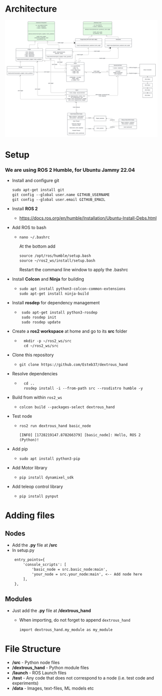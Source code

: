 # Architecture

![Architecture](architecture.png)

# Setup

### We are using ROS 2 Humble, for Ubuntu Jammy 22.04
 - Install and configure git
    ```
    sudo apt-get install git
    git config --global user.name GITHUB_USERNAME
    git config --global user.email GITHUB_EMAIL
    ```

 - Install **ROS 2**
    - https://docs.ros.org/en/humble/Installation/Ubuntu-Install-Debs.html

 - Add ROS to bash
   - ```nano ~/.bashrc```

      At the bottom add

      ```
      source /opt/ros/humble/setup.bash
      source ~/ros2_ws/install/setup.bash
      ```

      Restart the command line window to apply the .bashrc

 - Install **Colcon** and **Ninja** for building
    - ```
      sudo apt install python3-colcon-common-extensions
      sudo apt-get install ninja-build
      ```

 - Install **rosdep** for dependency management
   - ```
      sudo apt-get install python3-rosdep
      sudo rosdep init
      sudo rosdep update
      ```
 - Create a **ros2 workspace** at home and go to its **src** folder
    - ```
        mkdir -p ~/ros2_ws/src
        cd ~/ros2_ws/src
        ```
- Clone this repository
   - ```git clone https://github.com/Esteb37/dextrous_hand```

- Resolve dependencies
  - ```
      cd ..
      rosdep install -i --from-path src --rosdistro humble -y
      ```
 - Build from within ```ros2_ws```
   - ```colcon build --packages-select dextrous_hand```

 - Test node
   - ```ros2 run dextrous_hand basic_node```

         [INFO] [1728219147.878266379] [basic_node]: Hello, ROS 2 (Python)!

 - Add pip
   - ```sudo apt install python3-pip```

 - Add Motor library
   - ```pip install dynamixel_sdk```

 - Add teleop control library
   - ```pip install pynput```

# Adding files

## Nodes
- Add the **.py** file at **/src**
- In setup.py
   ```
    entry_points={
        'console_scripts': [
            'basic_node = src.basic_node:main',
            'your_node = src.your_node:main', <-- Add node here
        ],
    },
   ```
## Modules
- Just add the **.py** file at **/dextrous_hand**
   - When importing, do not forget to append ```dextrous_hand```

      ```import dextrous_hand.my_module as my_module```

# File Structure
 - **/src** - Python node files
 - **/dextrous_hand** - Python module files
 - **/launch** - ROS Launch files
 - **/test** - Any code that does not correspond to a node (i.e. test code and experiments)
 - **/data** - Images, text-files, ML models etc
